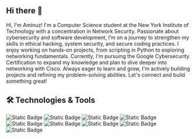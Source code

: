 ## Hi there 👋

Hi, I'm Aminuz! I'm a Computer Science student at the New York Institute of Technology with a concentration in Network Security. Passionate about cybersecurity and software development, I’m on a journey to strengthen my skills in ethical hacking, system security, and secure coding practices. I enjoy working on hands-on projects, from scripting in Python to exploring networking fundamentals. Currently, I'm pursuing the Google Cybersecurity Certification to expand my knowledge and plan to dive deeper into networking with Cisco. Always eager to learn and grow, I'm actively building projects and refining my problem-solving abilities. Let's connect and build something great!

## 🛠️ Technologies & Tools
![Static Badge](https://img.shields.io/badge/OS-Linux-blue?style=flat-square&logo=linux&logoColor=white&logoSize=auto)
![Static Badge](https://img.shields.io/badge/OS-Kali%20Linux-blue?style=flat-square&logo=kalilinux&logoColor=white&logoSize=auto)
![Static Badge](https://img.shields.io/badge/Code-Python-blue?style=flat-square&logo=python&logoColor=white&logoSize=auto)
![Static Badge](https://img.shields.io/badge/Code-Java-blue?style=flat-square&logo=java&logoColor=white&logoSize=auto)
![Static Badge](https://img.shields.io/badge/Code-HTML-blue?style=flat-square&logo=html5&logoColor=white&logoSize=auto)
![Static Badge](https://img.shields.io/badge/Code-CSS-blue?style=flat-square&logo=css&logoColor=white&logoSize=auto)
![Static Badge](https://img.shields.io/badge/Shell-Bash-blue?style=flat-square&logo=gnubash&logoColor=white&logoSize=auto)
![Static Badge](https://img.shields.io/badge/Shell-Command%20Line-blue?style=flat-square&logo=gnometerminal&logoColor=white&logoSize=auto)
![Static Badge](https://img.shields.io/badge/Security%20Tools-Metasploit-blue?style=flat-square&logo=metasploit&logoColor=white&logoSize=auto)






<!--
**aminuzz/aminuzz** is a ✨ _special_ ✨ repository because its `README.md` (this file) appears on your GitHub profile.

Here are some ideas to get you started:

- 🔭 I’m currently working on ... Project
- 🌱 I’m currently learning ...
- 👯 I’m looking to collaborate on ...
- 🤔 I’m looking for help with ...
- 💬 Ask me about ...
- 📫 How to reach me: ...
- 😄 Pronouns: ...
- ⚡ Fun fact: ...
-->
